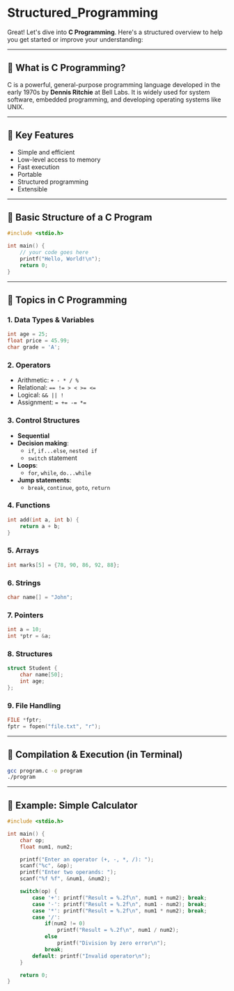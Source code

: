 # Structured_Programming
Great! Let's dive into **C Programming**. Here's a structured overview to help you get started or improve your understanding:

---

## 🔹 What is C Programming?
C is a powerful, general-purpose programming language developed in the early 1970s by **Dennis Ritchie** at Bell Labs. It is widely used for system software, embedded programming, and developing operating systems like UNIX.

---

## 🔹 Key Features
- Simple and efficient
- Low-level access to memory
- Fast execution
- Portable
- Structured programming
- Extensible

---

## 🔹 Basic Structure of a C Program

```c
#include <stdio.h>

int main() {
    // your code goes here
    printf("Hello, World!\n");
    return 0;
}
```

---

## 🔹 Topics in C Programming

### 1. **Data Types & Variables**
```c
int age = 25;
float price = 45.99;
char grade = 'A';
```

### 2. **Operators**
- Arithmetic: `+ - * / %`
- Relational: `== != > < >= <=`
- Logical: `&& || !`
- Assignment: `= += -= *=`

### 3. **Control Structures**
- **Sequential**
- **Decision making**:
  - `if`, `if...else`, `nested if`
  - `switch` statement
- **Loops**:
  - `for`, `while`, `do...while`
- **Jump statements**:
  - `break`, `continue`, `goto`, `return`

### 4. **Functions**
```c
int add(int a, int b) {
    return a + b;
}
```

### 5. **Arrays**
```c
int marks[5] = {78, 90, 86, 92, 88};
```

### 6. **Strings**
```c
char name[] = "John";
```

### 7. **Pointers**
```c
int a = 10;
int *ptr = &a;
```

### 8. **Structures**
```c
struct Student {
    char name[50];
    int age;
};
```

### 9. **File Handling**
```c
FILE *fptr;
fptr = fopen("file.txt", "r");
```

---

## 🔹 Compilation & Execution (in Terminal)
```bash
gcc program.c -o program
./program
```

---

## 🔹 Example: Simple Calculator

```c
#include <stdio.h>

int main() {
    char op;
    float num1, num2;

    printf("Enter an operator (+, -, *, /): ");
    scanf("%c", &op);
    printf("Enter two operands: ");
    scanf("%f %f", &num1, &num2);

    switch(op) {
        case '+': printf("Result = %.2f\n", num1 + num2); break;
        case '-': printf("Result = %.2f\n", num1 - num2); break;
        case '*': printf("Result = %.2f\n", num1 * num2); break;
        case '/': 
            if(num2 != 0)
                printf("Result = %.2f\n", num1 / num2);
            else
                printf("Division by zero error\n");
            break;
        default: printf("Invalid operator\n");
    }

    return 0;
}
```
